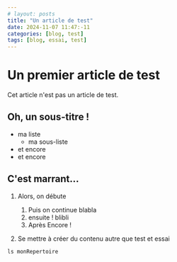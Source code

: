 ```yaml
---
# layout: posts
title: "Un article de test"
date: 2024-11-07 11:47:-11
categories: [blog, test]
tags: [blog, essai, test]
---
```


<!-- Publié le : -->
<!-- {% assign day_of_week = page.date | date: "%w" %} -->
<!-- {% assign month_number = page.date | date: "%m" | minus: 1 %} -->
<!-- {% assign day_of_month = page.date | date: "%d" %} -->
<!-- {% assign year = page.date | date: "%Y" %} -->
<!---->
<!-- {{ site.data.locale_fr.days[day_of_week] }} {{ day_of_month }} {{ site.data.locale_fr.months[month_number] }} {{ year }} -->

# Un premier article de test

Cet article n'est pas un article de test.

## Oh, un sous-titre !

- ma liste
  - ma sous-liste
- et encore
- et encore

## C'est marrant…

1. Alors, on débute

   1. Puis on continue
      blabla
   2. ensuite !
      blibli
   3. Après
      Encore !

2. Se mettre à créer du contenu autre que test et essai

`ls monRepertoire`

